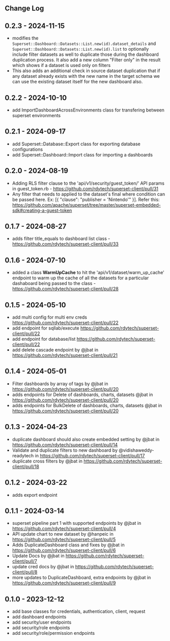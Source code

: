 ## Change Log

## 0.2.3 - 2024-11-15

* modifies the `Superset::Dashboard::Datasets::List.new(id).dataset_details` and `Superset::Dashboard::Datasets::List.new(id).list` to optionally include filter datasets as well to duplicate those during the dashboard duplication process. It also add a new column "Filter only" in the result which shows if a dataset is used only on filters
* This also adds an additional check in source dataset duplication that if any dataset already exists with the new name in the target schema we can use the existing dataset itself for the new dashboard also.

## 0.2.2 - 2024-10-10

* add ImportDashboardAcrossEnvironments class for transfering between superset environments

## 0.2.1 - 2024-09-17

* add Superset::Database::Export class for exporting database configurations
* add Superset::Dashboard::Import class for importing a dashboards

## 0.2.0 - 2024-08-19

* Adding RLS filter clause to the 'api/v1/security/guest_token/' API params in guest_token.rb - https://github.com/rdytech/superset-client/pull/31
* Any filter that needs to applied to the dataset's final where condition can be passed here. Ex: [{ "clause": "publisher = 'Nintendo'" }]. Refer this: https://github.com/apache/superset/tree/master/superset-embedded-sdk#creating-a-guest-token

## 0.1.7 - 2024-08-27

* adds filter title_equals to dashboard list class - https://github.com/rdytech/superset-client/pull/33

## 0.1.6 - 2024-07-10

* added a class **WarmUpCache** to hit the 'api/v1/dataset/warm_up_cache' endpoint to warm up the cache of all the datasets for a particular dashaboard being passed to the class - https://github.com/rdytech/superset-client/pull/28

## 0.1.5 - 2024-05-10

* add multi config for multi env creds https://github.com/rdytech/superset-client/pull/22
* add endpoint for sqllab/execute https://github.com/rdytech/superset-client/pull/22
* add endpoint for database/list https://github.com/rdytech/superset-client/pull/22
* add delete cascade endpoint by @jbat in https://github.com/rdytech/superset-client/pull/21

## 0.1.4 - 2024-05-01

* Filter dashboards by array of tags by @jbat in https://github.com/rdytech/superset-client/pull/20
* adds endpoints for Delete of dashboards, charts, datasets @jbat in https://github.com/rdytech/superset-client/pull/20
* adds endpoints for BulkDelete of dashboards, charts, datasets @jbat in https://github.com/rdytech/superset-client/pull/20

## 0.1.3 - 2024-04-23

* duplicate dashboard should also create embedded setting by @jbat in https://github.com/rdytech/superset-client/pull/14
* Validate and duplicate filters to new dashboard by @vidishaweddy-readytech in https://github.com/rdytech/superset-client/pull/17
* duplicate cross filters by @jbat in https://github.com/rdytech/superset-client/pull/18

## 0.1.2 - 2024-03-22

* adds export endpoint

## 0.1.1 - 2024-03-14

* superset pipeline part 1 with supported endpoints by @jbat in https://github.com/rdytech/superset-client/pull/4
* API update chart to new dataset by @hanpeic in https://github.com/rdytech/superset-client/pull/5
* Adds DuplicateDashboard class and fixes by @jbat in https://github.com/rdytech/superset-client/pull/6
* Update Docs by @jbat in https://github.com/rdytech/superset-client/pull/7
* update cred docs by @jbat in https://github.com/rdytech/superset-client/pull/8
* more updates to DuplicateDashboard, extra endpoints by @jbat in https://github.com/rdytech/superset-client/pull/9

## 0.1.0 - 2023-12-12

- add base classes for credentials, authentication, client, request
- add dashboard endpoints
- add security/user endpoints
- add security/role endpoints
- add security/role/permission endpoints



